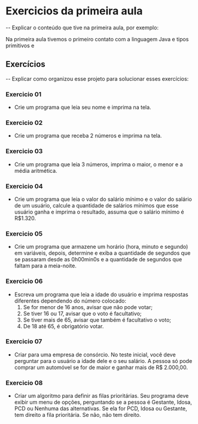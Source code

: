 # Exercicios da primeira aula

-- Explicar o conteúdo que tive na primeira aula, por exemplo:

Na primeira aula tivemos o primeiro contato com a linguagem Java e tipos primitivos e
## Exercícios

-- Explicar como organizou esse projeto para solucionar esses exercícios:

### Exercicio 01
- Crie um programa que leia seu nome e imprima na tela.

### Exercicio 02
- Crie um programa que receba 2 números e imprima na tela.

### Exercicio 03
- Crie um programa que leia 3 números, imprima o maior, o menor e a média aritmética.

### Exercicio 04
- Crie um programa que leia o valor do salário mínimo e o valor do salário de um usuário, calcule a quantidade de salários mínimos que esse usuário ganha e imprima o resultado, assuma que o salário mínimo é R$1.320.

### Exercicio 05
- Crie um programa que armazene um horário (hora, minuto e segundo) em variáveis, depois, determine e exiba a quantidade de segundos que se passaram desde as 0h00min0s e a quantidade de segundos que faltam para a meia-noite.

### Exercicio 06
- Escreva um programa que leia a idade do usuário e imprima respostas diferentes dependendo do número colocado:
    1.  Se for menor de 16 anos, avisar que não pode votar;
    2.  Se tiver 16 ou 17, avisar que o voto é facultativo;
    3.  Se tiver mais de 65, avisar que também é facultativo o voto;
    4.  De 18 até 65, é obrigatório votar.

### Exercicio 07
- Criar para uma empresa de consórcio. No teste inicial, você deve perguntar para o usuário a idade dele e o seu salário. A pessoa só pode comprar um automóvel se for de maior e ganhar mais de R$ 2.000,00.

### Exercicio 08
- Criar um algoritmo para definir as filas prioritárias. Seu programa deve exibir um menu de opções, perguntando se a pessoa é Gestante, Idosa, PCD ou Nenhuma das alternativas. Se ela for PCD, Idosa ou Gestante, tem direito a fila prioritária. Se não, não tem direito.
